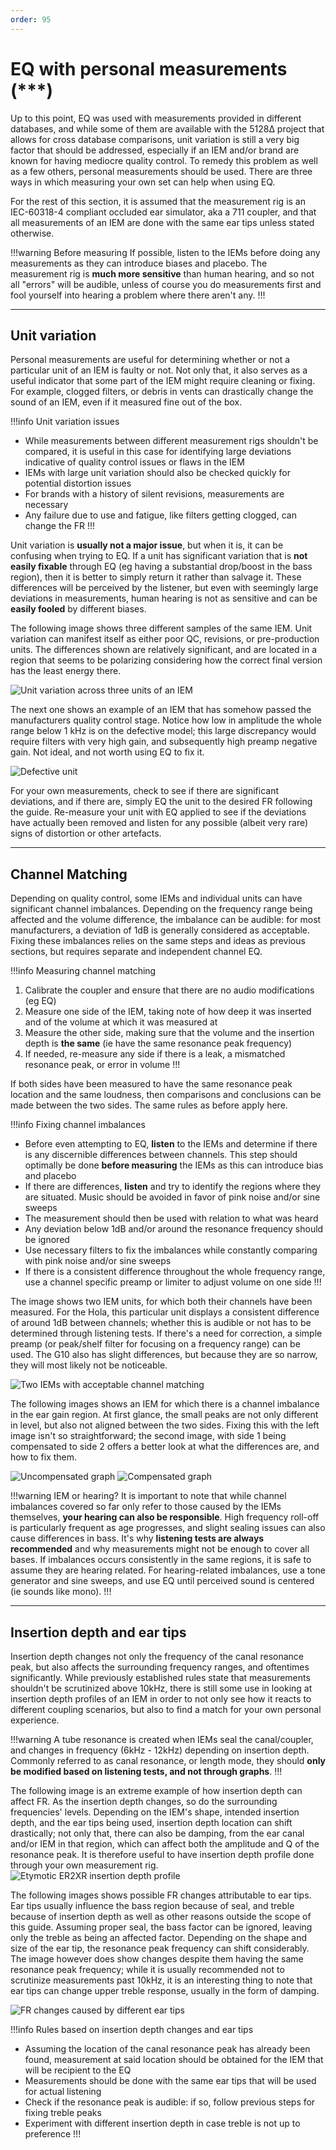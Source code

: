 ```yaml
---
order: 95
---
```

# EQ with personal measurements (\*\*\*)
Up to this point, EQ was used with measurements provided in different databases, and while some of them are available with the 5128∆ project that allows for cross database comparisons, unit variation is still a very big factor that should be addressed, especially if an IEM and/or brand are known for having mediocre quality control. To remedy this problem as well as a few others, personal measurements should be used. There are three ways in which measuring your own set can help when using EQ.

For the rest of this section, it is assumed that the measurement rig is an IEC-60318-4 compliant occluded ear simulator, aka a 711 coupler, and that all measurements of an IEM are done with the same ear tips unless stated otherwise. 

!!!warning Before measuring
If possible, listen to the IEMs before doing any measurements as they can introduce biases and placebo. The measurement rig is **much more sensitive** than human hearing, and so not all "errors" will be audible, unless of course you do measurements first and fool yourself into hearing a problem where there aren't any.
!!!

***
## Unit variation
Personal measurements are useful for determining whether or not a particular unit of an IEM is faulty or not. Not only that, it also serves as a useful indicator that some part of the IEM might require cleaning or fixing. For example, clogged filters, or debris in vents can drastically change the sound of an IEM, even if it measured fine out of the box.

!!!info Unit variation issues
- While measurements between different measurement rigs shouldn't be compared, it is useful in this case for identifying large deviations indicative of quality control issues or flaws in the IEM
- IEMs with large unit variation should also be checked quickly for potential distortion issues
- For brands with a history of silent revisions, measurements are necessary
- Any failure due to use and fatigue, like filters getting clogged, can change the FR
!!!

Unit variation is **usually not a major issue**, but when it is, it can be confusing when trying to EQ. If a unit has significant variation that is **not easily fixable** through EQ (eg having a substantial drop/boost in the bass region), then it is better to simply return it rather than salvage it. These differences will be perceived by the listener, but even with seemingly large deviations in measurements, human hearing is not as sensitive and can be **easily fooled** by different biases.

The following image shows three different samples of the same IEM. Unit variation can manifest itself as either poor QC, revisions, or pre-production units. The differences shown are relatively significant, and are located in a region that seems to be polarizing considering how the correct final version has the least energy there. 

![Unit variation across three units of an IEM](https://i.postimg.cc/8CYjcH9H/Variationsunit.png)

The next one shows an example of an IEM that has somehow passed the manufacturers quality control stage. Notice how low in amplitude the whole range below 1 kHz is on the defective model; this large discrepancy would require filters with very high gain, and subsequently high preamp negative gain. Not ideal, and not worth using EQ to fix it.

![Defective unit](https://i.postimg.cc/V6cMz7FF/graph.png)

For your own measurements, check to see if there are significant deviations, and if there are, simply EQ the unit to the desired FR following the guide. Re-measure your unit with EQ applied to see if the deviations have actually been removed and listen for any possible (albeit very rare) signs of distortion or other artefacts.

***
## Channel Matching
Depending on quality control, some IEMs and individual units can have significant channel imbalances. Depending on the frequency range being affected and the volume difference, the imbalance can be audible: for most manufacturers, a deviation of 1dB is generally considered as acceptable. Fixing these imbalances relies on the same steps and ideas as previous sections, but requires separate and independent channel EQ.

!!!info Measuring channel matching
1. Calibrate the coupler and ensure that there are no audio modifications (eg EQ)
2. Measure one side of the IEM, taking note of how deep it was inserted and of the volume at which it was measured at
3. Measure the other side, making sure that the volume and the insertion depth is **the same** (ie have the same resonance peak frequency)
4. If needed, re-measure any side if there is a leak, a mismatched resonance peak, or error in volume
!!!

If both sides have been measured to have the same resonance peak location and the same loudness, then comparisons and conclusions can be made between the two sides. The same rules as before apply here.

!!!info Fixing channel imbalances
- Before even attempting to EQ, **listen** to the IEMs and determine if there is any discernible differences between channels. This step should optimally be done **before measuring** the IEMs as this can introduce bias and placebo
- If there are differences, **listen** and try to identify the regions where they are situated. Music should be avoided in favor of pink noise and/or sine sweeps
- The measurement should then be used with relation to what was heard
- Any deviation below 1dB and/or around the resonance frequency should be ignored
- Use necessary filters to fix the imbalances while constantly comparing with pink noise and/or sine sweeps
- If there is a consistent difference throughout the whole frequency range, use a channel specific preamp or limiter to adjust volume on one side
!!!

The image shows two IEM units, for which both their channels have been measured. For the Hola, this particular unit displays a consistent difference of around 1dB between channels; whether this is audible or not has to be determined through listening tests. If there's a need for correction, a simple preamp (or peak/shelf filter for focusing on a frequency range) can be used. The G10 also has slight differences, but because they are so narrow, they will most likely not be noticeable.

![Two IEMs with acceptable channel matching](https://i.postimg.cc/pTncQMz9/Imbalance.png)

The following images shows an IEM for which there is a channel imbalance in the ear gain region. At first glance, the small peaks are not only different in level,  but also not aligned between the two sides. Fixing this with the left image isn't so straightforward; the second image, with side 1 being compensated to side 2 offers a better look at what the differences are, and how to fix them.

![Uncompensated graph](https://i.postimg.cc/nzDrWpDv/channel.png)
![Compensated graph](https://i.postimg.cc/vTyYS9Ms/Compens.png)

!!!warning IEM or hearing?
It is important to note that while channel imbalances covered so far only refer to those caused by the IEMs themselves, **your hearing can also be responsible**. High frequency roll-off is particularly frequent as age progresses, and slight sealing issues can also cause differences in bass. It's why **listening tests are always recommended** and why measurements might not be enough to cover all bases. If imbalances occurs consistently in the same regions, it is safe to assume they are hearing related. For hearing-related imbalances, use a tone generator and sine sweeps, and use EQ until perceived sound is centered (ie sounds like mono).
!!!


***
## Insertion depth and ear tips
Insertion depth changes not only the frequency of the canal resonance peak, but also affects the surrounding frequency ranges, and oftentimes significantly. While previously established rules state that measurements shouldn't be scrutinized above 10kHz, there is still some use in looking at insertion depth profiles of an IEM in order to not only see how it reacts to different coupling scenarios, but also to find a match for your own personal experience.

!!!warning
A tube resonance is created when IEMs seal the canal/coupler, and changes in frequency (6kHz - 12kHz) depending on insertion depth. Commonly referred to as canal resonance, or length mode, they should **only be modified based on listening tests, and not through graphs**.
!!!

The following image is an extreme example of how insertion depth can affect FR. As the insertion depth changes, so do the surrounding frequencies' levels. Depending on the IEM's shape, intended insertion depth, and the ear tips being used, insertion depth location can shift drastically; not only that, there can also be damping, from the ear canal and/or IEM in that region, which can affect both the amplitude and Q of the resonance peak. It is therefore useful to have insertion depth profile done through your own measurement rig.
![Etymotic ER2XR insertion depth profile](https://i.postimg.cc/pX7xRRC7/Insertion-depth.png)


The following images shows possible FR changes attributable to ear tips. Ear tips usually influence the bass region because of seal, and treble because of insertion depth as well as other reasons outside the scope of this guide. Assuming proper seal, the bass factor can be ignored, leaving only the treble as being an affected factor. Depending on the shape and size of the ear tip, the resonance peak frequency can shift considerably. The image however does show changes despite them having the same resonance peak frequency; while it is usually recommended not to scrutinize measurements past 10kHz, it is an interesting thing to note that ear tips can change upper treble response, usually in the form of damping.

![FR changes caused by different ear tips](https://i.postimg.cc/rw0GsmwX/Tips.png)

!!!info Rules based on insertion depth changes and ear tips
- Assuming the location of the canal resonance peak has already been found, measurement at said location should be obtained for the IEM that will be recipient to the EQ
- Measurements should be done with the same ear tips that will be used for actual listening
- Check if the resonance peak is audible: if so, follow previous steps for fixing treble peaks
- Experiment with different insertion depth in case treble is not up to preference
 !!!

